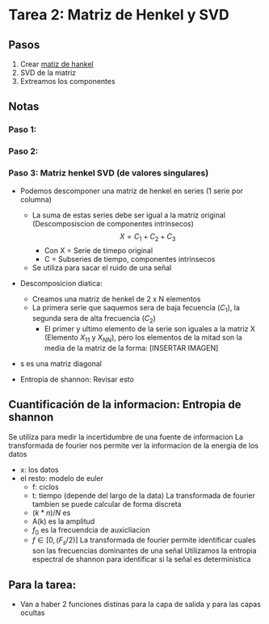 # Tarea 2: Matriz de Henkel y SVD

## Pasos
1) Crear [matiz de hankel](https://www.wikiwand.com/es/Matriz_de_Hankel) 
2) SVD de la matriz 
3) Extreamos los componentes


## Notas
### Paso 1:
### Paso 2:

### Paso 3: Matriz henkel SVD (de valores singulares)

* Podemos descomponer una matriz de henkel en series (1 serie por columna)
    * La suma de estas series debe ser igual a la matriz original (Descomposiscion de componentes intrinsecos)
    $$ X = C_1 + C_2 + C_3 $$
        * Con X = Serie de timepo original
        * C = Subseries de tiempo, componentes intrinsecos
    * Se utiliza para sacar el ruido de una señal

* Descomposicion diatica:
    * Creamos una matriz de henkel de 2 x N elementos
    * La primera serie que saquemos sera de baja fecuencia ($C_1$), la segunda sera de alta frecuencia ($C_2$)
        * El primer y ultimo elemento de la serie son iguales a la matriz X (Elemento $X_{11}$ y $X_{NN}$), pero los elementos de la mitad son la media de la matriz de la forma:
        [INSERTAR IMAGEN]
* s es una matriz diagonal 

* Entropia de shannon: Revisar esto

## Cuantificación de la informacion: Entropia de shannon
Se utiliza para medir la incertidumbre de una fuente de informacion
La transformada de fourier nos permite ver la informacion de la energia de los datos
* x: los datos
* el resto: modelo de euler
    * f: ciclos
    * t: tiempo (depende del largo de la data)
La transformada de fourier tambien se puede calcular de forma discreta
    * $(k*n)/N$ es 
    * A(k) es la amplitud
    * $f_0$ es la frecuendcia de auxicliacion
    * $f \in [0, (F_s/2)]$
La transformada de fourier permite identificar cuales son las frecuencias dominantes de una señal
Utilizamos la entropia espectral de shannon para identificar si la señal es deterministica

## Para la tarea:
* Van a haber 2 funciones distinas para la capa de salida y para las capas ocultas

